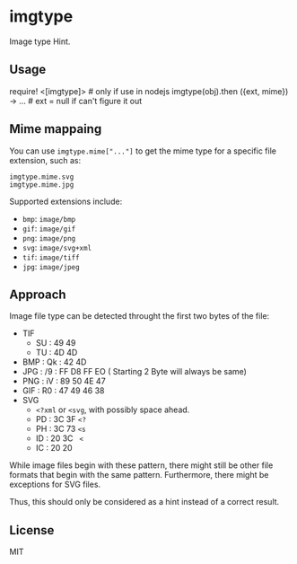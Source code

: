 # imgtype

Image type Hint.


## Usage

require! <[imgtype]> # only if use in nodejs
imgtype(obj).then ({ext, mime}) -> ... # ext = null if can't figure it out


## Mime mappaing

You can use `imgtype.mime["..."]` to get the mime type for a specific file extension, such as:

    imgtype.mime.svg
    imgtype.mime.jpg


Supported extensions include:

 - `bmp`: `image/bmp`
 - `gif`: `image/gif`
 - `png`: `image/png`
 - `svg`: `image/svg+xml`
 - `tif`: `image/tiff`
 - `jpg`: `image/jpeg`



## Approach

Image file type can be detected throught the first two bytes of the file:

 * TIF
   - SU : 49 49
   - TU : 4D 4D
 * BMP : Qk : 42 4D
 * JPG : /9 : FF D8 FF EO ( Starting 2 Byte will always be same)
 * PNG : iV : 89 50 4E 47
 * GIF : R0 : 47 49 46 38
 * SVG 
   - `<?xml` or `<svg`, with possibly space ahead.
   - PD : 3C 3F  `<?`
   - PH : 3C 73  `<s`
   - ID : 20 3C  ` <`
   - IC : 20 20  `  `

While image files begin with these pattern, there might still be other file formats that begin with the same pattern. Furthermore, there might be exceptions for SVG files.

Thus, this should only be considered as a hint instead of a correct result.


## License

MIT

